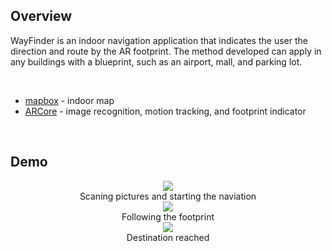 ## Overview
WayFinder is an indoor navigation application that indicates the user the direction and route by the AR footprint. The method developed can apply in any buildings with a blueprint, such as an airport, mall, and parking lot.

<br>

* [mapbox](https://docs.mapbox.com/android/maps/examples/) - indoor map
* [ARCore](https://developers.google.com/ar/develop/java/augmented-images) - image recognition, motion tracking, and footprint indicator

<br>

## Demo
<p align="center">
<img src="/.meta/demo1.gif"><br>
Scaning pictures and starting the naviation<br>
<img src="/.meta/demo2.gif"><br>
Following the footprint<br>
<img src="/.meta/demo3.gif"><br>
Destination reached<br>
</p>
